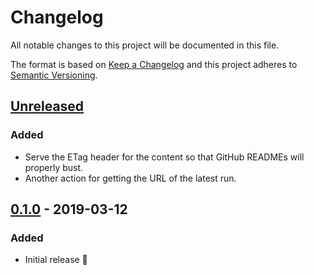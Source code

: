 # Changelog

All notable changes to this project will be documented in this file.

The format is based on [Keep a Changelog](http://keepachangelog.com/en/1.0.0/) and this project adheres to [Semantic Versioning](http://semver.org/spec/v2.0.0.html).

## [Unreleased]
### Added
- Serve the ETag header for the content so that GitHub READMEs will properly bust.
- Another action for getting the URL of the latest run.

## [0.1.0] - 2019-03-12
### Added
- Initial release 🎉

[Unreleased]: https://github.com/CultureHQ/github-actions-badge/compare/v0.1.0...HEAD
[0.1.0]: https://github.com/CultureHQ/github-actions-badge/compare/b2dcb8...v0.1.0
